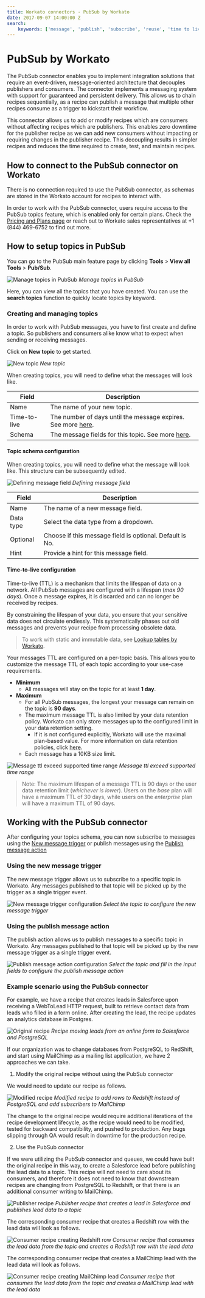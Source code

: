 ```yaml
---
title: Workato connectors - PubSub by Workato
date: 2017-09-07 14:00:00 Z
search:
    keywords: ['message', 'publish', 'subscribe', 'reuse', 'time to live', 'time-to-live', 'ttl']
---
```


# PubSub by Workato
The PubSub connector enables you to implement integration solutions that require an event-driven, message-oriented architecture that decouples publishers and consumers. The connector implements a messaging system with support for guaranteed and persistent delivery. This allows us to chain recipes sequentially, as a recipe can publish a message that multiple other recipes consume as a trigger to kickstart their workflow.

This connector allows us to add or modify recipes which are consumers without affecting recipes which are publishers. This enables zero downtime for the publisher recipe as we can add new consumers without impacting or requiring changes in the publisher recipe. This decoupling results in simpler recipes and reduces the time required to create, test, and maintain recipes.

## How to connect to the PubSub connector on Workato
There is no connection required to use the PubSub connector, as schemas are stored in the Workato account for recipes to interact with.

In order to work with the PubSub connector, users require access to the PubSub topics feature, which is enabled only for certain plans. Check the [Pricing and Plans page](https://www.workato.com/pricing?audience=general) or reach out to Workato sales representatives at +1 (844) 469-6752 to find out more.

## How to setup topics in PubSub
You can go to the PubSub main feature page by clicking **Tools** > **View all Tools** > **Pub/Sub**.

![Manage topics in PubSub](~@img/connectors/pubsub/manage-topics-empty.png)
*Manage topics in PubSub*

Here, you can view all the topics that you have created. You can use the **search topics** function to quickly locate topics by keyword.

### Creating and managing topics
In order to work with PubSub messages, you have to first create and define a topic. So publishers and consumers alike know what to expect when sending or receiving messages.

Click on **New topic** to get started.

![New topic](~@img/connectors/pubsub/new-topic.png)
*New topic*

When creating topics, you will need to define what the messages will look like.

| Field        | Description                                                        |
|--------------|--------------------------------------------------------------------|
| Name         | The name of your new topic. |
| Time-to-live | The number of days until the message expires. See more [here](#time-to-live-configuration). |
| Schema       | The message fields for this topic. See more [here](#topic-schema-configuration). |

#### Topic schema configuration
When creating topics, you will need to define what the message will look like. This structure can be subsequently edited.

![Defining message field](~@img/connectors/pubsub/add-new-field.png)
*Defining message field*

| Field     | Description                                              |
|-----------|----------------------------------------------------------|
| Name      | The name of a new message field.                         |
| Data type | Select the data type from a dropdown.                    |
| Optional  | Choose if this message field is optional. Default is No. |
| Hint      | Provide a hint for this message field.                   |

#### Time-to-live configuration
Time-to-live (TTL) is a mechanism that limits the lifespan of data on a network. All PubSub messages are configured with a lifespan (*max 90 days*). Once a message expires, it is discarded and can no longer be received by recipes.

By constraining the lifespan of your data, you ensure that your sensitive data does not circulate endlessly. This systematically phases out old messages and prevents your recipe from processing obsolete data.

> To work with static and immutable data, see [Lookup tables by Workato](/features/lookup-tables.md).

Your messages TTL are configured on a per-topic basis. This allows you to customize the message TTL of each topic according to your use-case requirements.

* **Minimum**
  * All messages will stay on the topic for at least **1 day**.
* **Maximum**
  * For all PubSub messages, the longest your message can remain on the topic is **90 days**.
  * The maximum message TTL is also limited by your data retention policy. Workato can only store messages up to the configured limit in your data retention setting.
    * If it is not configured explicitly, Workato will use the maximal plan-based value. For more information on data retention policies, click [here](/data-retention.md).
  * Each message has a 10KB size limit.

![Message ttl exceed supported time range](~@img/connectors/pubsub/ttl-exceed-range.png)
  *Message ttl exceed supported time range*

> Note: The maximum lifespan of a message TTL is 90 days or the user data retention limit (*whichever is lower*). Users on the *base* plan will have a maximum TTL of 30 days, while users on the *enterprise* plan will have a maximum TTL of 90 days.

## Working with the PubSub connector
After configuring your topics schema, you can now subscribe to messages using the [New message trigger](#using-the-new-message-trigger) or publish messages using the [Publish message action](#using-the-publish-message-action)

### Using the new message trigger
The new message trigger allows us to subscribe to a specific topic in Workato. Any messages published to that topic will be picked up by the trigger as a single trigger event.

![New message trigger configuration](~@img/connectors/pubsub/new-message-trigger.png)
*Select the topic to configure the new message trigger*

### Using the publish message action
The publish action allows us to publish messages to a specific topic in Workato. Any messages published to that topic will be picked up by the new message trigger as a single trigger event.

![Publish message action configuration](~@img/connectors/pubsub/publish-message-action.gif)
*Select the topic and fill in the input fields to configure the publish message action*

### Example scenario using the PubSub connector
For example, we have a recipe that creates leads in Salesforce upon receiving a WebToLead HTTP request, built to retrieve contact data from leads who filled in a form online. After creating the lead, the recipe updates an analytics database in Postgres.

![Original recipe](~@img/connectors/pubsub/original-pubsub-recipe.png)
*Recipe moving leads from an online form to Salesforce and PostgreSQL*

If our organization was to change databases from PostgreSQL to RedShift, and start using MailChimp as a mailing list application, we have 2 approaches we can take.

1) Modify the original recipe without using the PubSub connector

We would need to update our recipe as follows.

![Modified recipe](~@img/connectors/pubsub/modified-original-recipe.png)
*Modified recipe to add rows to Redshift instead of PostgreSQL and add subscribers to MailChimp*

The change to the original recipe would require additional iterations of the recipe development lifecycle, as the recipe would need to be modified, tested for backward compatibility, and pushed to production. Any bugs slipping through QA would result in downtime for the production recipe.

2) Use the PubSub connector

If we were utilizing the PubSub connector and queues, we could have built the original recipe in this way, to create a Salesforce lead before publishing the lead data to a topic. This recipe will not need to care about its consumers, and therefore it does not need to know that downstream recipes are changing from PostgreSQL to Redshift, or that there is an additional consumer writing to MailChimp.

![Publisher recipe](~@img/connectors/pubsub/recipe-with-publish-step.png)
*Publisher recipe that creates a lead in Salesforce and publishes lead data to a topic*

The corresponding consumer recipe that creates a Redshift row with the lead data will look as follows.

![Consumer recipe creating Redshift row](~@img/connectors/pubsub/consumer-recipe-creating-redshift-row.png)
*Consumer recipe that consumes the lead data from the topic and creates a Redshift row with the lead data*

The corresponding consumer recipe that creates a MailChimp lead with the lead data will look as follows.

![Consumer recipe creating MailChimp lead](~@img/connectors/pubsub/consumer-recipe-creating-mailchimp-lead.png)
*Consumer recipe that consumes the lead data from the topic and creates a MailChimp lead with the lead data*
